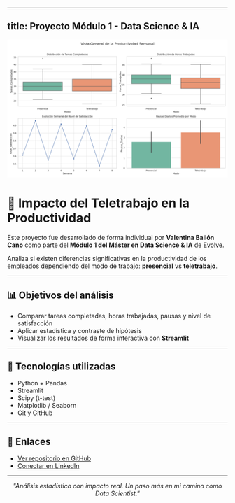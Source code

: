 
---
title: Proyecto Módulo 1 - Data Science & IA
---

<p align="center">
  <img src="https://raw.githubusercontent.com/valentinabailoncano-code/Master-Evolve-Modulo-1/main/vista_general_productividad.png" width="600" />
</p>

# 🔬 Impacto del Teletrabajo en la Productividad

Este proyecto fue desarrollado de forma individual por **Valentina Bailón Cano** como parte del **Módulo 1 del Máster en Data Science & IA** de [Evolve](https://evolveacademy.es/).

Analiza si existen diferencias significativas en la productividad de los empleados dependiendo del modo de trabajo: **presencial** vs **teletrabajo**.

---

## 📊 Objetivos del análisis

- Comparar tareas completadas, horas trabajadas, pausas y nivel de satisfacción
- Aplicar estadística y contraste de hipótesis
- Visualizar los resultados de forma interactiva con **Streamlit**

---

## 📅 Tecnologías utilizadas

- Python + Pandas
- Streamlit
- Scipy (t-test)
- Matplotlib / Seaborn
- Git y GitHub

---

## 🔗 Enlaces

- <a href="https://github.com/valentinabailoncano-code/Master-Evolve-Modulo-1" target="_blank">
  Ver repositorio en GitHub</a>

- <a href="https://www.linkedin.com/in/valentina-bailon-2653b22b7" target="_blank">
  Conectar en LinkedIn</a>

---

<p align="center">
  <em>"Análisis estadístico con impacto real. Un paso más en mi camino como Data Scientist."</em>
</p>
